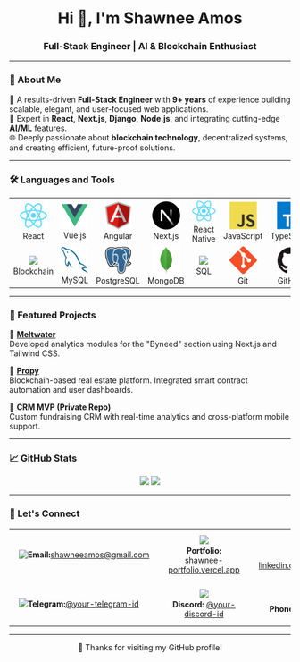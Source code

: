 <h1 align="center">Hi 👋, I'm Shawnee Amos</h1>
<h3 align="center">Full-Stack Engineer | AI & Blockchain Enthusiast</h3>

---

### 🧠 About Me

🚀 A results-driven **Full-Stack Engineer** with **9+ years** of experience building scalable, elegant, and user-focused web applications.  
🧩 Expert in **React**, **Next.js**, **Django**, **Node.js**, and integrating cutting-edge **AI/ML** features.  
🌐 Deeply passionate about **blockchain technology**, decentralized systems, and creating efficient, future-proof solutions.

---

### 🛠️ Languages and Tools

<table>
  <tr>
    <td align="center"><img src="https://raw.githubusercontent.com/devicons/devicon/master/icons/react/react-original.svg" width="50"/><br> React </td>
    <td align="center"><img src="https://raw.githubusercontent.com/devicons/devicon/master/icons/vuejs/vuejs-original.svg" width="50"/><br> Vue.js </td>
    <td align="center"><img src="https://raw.githubusercontent.com/devicons/devicon/master/icons/angularjs/angularjs-original.svg" width="50"/><br> Angular </td>
    <td align="center"><img src="https://raw.githubusercontent.com/devicons/devicon/master/icons/nextjs/nextjs-original.svg" width="50"/><br> Next.js </td>
    <td align="center"><img src="https://raw.githubusercontent.com/devicons/devicon/master/icons/react/react-original.svg" width="50"/><br> React Native </td>
    <td align="center"><img src="https://raw.githubusercontent.com/devicons/devicon/master/icons/javascript/javascript-original.svg" width="50"/><br> JavaScript </td>
    <td align="center"><img src="https://raw.githubusercontent.com/devicons/devicon/master/icons/typescript/typescript-original.svg" width="50"/><br> TypeScript </td>
    <td align="center"><img src="https://raw.githubusercontent.com/devicons/devicon/master/icons/cplusplus/cplusplus-original.svg" width="50"/><br> C++ </td>
    <td align="center"><img src="https://raw.githubusercontent.com/devicons/devicon/master/icons/python/python-original.svg" width="50"/><br> Python </td>
    <td align="center"><img src="https://raw.githubusercontent.com/devicons/devicon/master/icons/java/java-original.svg" width="50"/><br> Java </td>
  </tr>
  <tr>
    <td align="center"><img src="https://cryptologos.cc/logos/ethereum-eth-logo.svg" width="50"/><br> Blockchain </td>
    <td align="center"><img src="https://raw.githubusercontent.com/devicons/devicon/master/icons/mysql/mysql-original.svg" width="50"/><br> MySQL </td>
    <td align="center"><img src="https://raw.githubusercontent.com/devicons/devicon/master/icons/postgresql/postgresql-original.svg" width="50"/><br> PostgreSQL </td>
    <td align="center"><img src="https://raw.githubusercontent.com/devicons/devicon/master/icons/mongodb/mongodb-original.svg" width="50"/><br> MongoDB </td>
    <td align="center"><img src="https://img.icons8.com/external-flat-juicy-fish/60/000000/external-sql-coding-and-development-flat-flat-juicy-fish.png" width="50"/><br> SQL </td>
    <td align="center"><img src="https://raw.githubusercontent.com/devicons/devicon/master/icons/git/git-original.svg" width="50"/><br> Git </td>
    <td align="center"><img src="https://raw.githubusercontent.com/devicons/devicon/master/icons/github/github-original.svg" width="50"/><br> GitHub </td>
    <td align="center"><img src="https://raw.githubusercontent.com/devicons/devicon/master/icons/cypressio/cypressio-original.svg" width="50"/><br> Cypress </td>
    <td align="center"><img src="https://raw.githubusercontent.com/devicons/devicon/master/icons/docker/docker-original.svg" width="50"/><br> Docker </td>
    <td align="center"><img src="https://raw.githubusercontent.com/devicons/devicon/master/icons/azure/azure-original.svg" width="50"/><br> Azure </td>
    
  </tr>
</table>

---

### 🌟 Featured Projects

📌 **[Meltwater](https://www.meltwater.com/)**  
Developed analytics modules for the "Byneed" section using Next.js and Tailwind CSS.

📌 **[Propy](https://propy.com/)**  
Blockchain-based real estate platform. Integrated smart contract automation and user dashboards.

📌 **CRM MVP (Private Repo)**  
Custom fundraising CRM with real-time analytics and cross-platform mobile support.

---

### 📈 GitHub Stats

<p align="center">
  <img src="https://github-readme-stats.vercel.app/api?username=5shine1&show_icons=true&theme=radical&count_private=true" width="48%" />
  <img src="https://github-readme-streak-stats.herokuapp.com/?user=5shine1&theme=radical" width="48%" />
</p>

---

### 🤝 Let's Connect
<table>
  <tr>
    <td>
      <div style="text-align: center; margin: 10px; display:flex;">
        <a href="mailto:shawneeamos@gmail.com" target="_blank">
          <img src="https://img.icons8.com/ios/50/C0C0C0/email-open.png"/>
        </a>
        <strong>Email:</strong> <a href="mailto:shawneeamos@gmail.com">shawneeamos@gmail.com</a>
      </div>
    </td>
    <td>
      <div style="text-align: center; margin: 10px;">
        <a href="http://shawnee-portfolio.vercel.app/" target="_blank">
          <img src="https://img.icons8.com/ios/50/C0C0C0/domain.png"/>
        </a>
        <br>
        <strong>Portfolio:</strong> <a href="http://shawnee-portfolio.vercel.app/">shawnee-portfolio.vercel.app</a>
      </div>
    </td>
    <td>
      <div style="text-align: center; margin: 10px;">
        <a href="https://www.linkedin.com/in/shawneeamos/" target="_blank">
          <img src="https://cdn.jsdelivr.net/gh/devicons/devicon/icons/linkedin/linkedin-original.svg" width="50"/>
        </a>
        <br>
        <strong>LinkedIn:</strong> <a href="https://www.linkedin.com/in/shawneeamos/">linkedin.com/in/shawneeamos</a>
      </div>
    </td>
  </tr>
  <tr>
    <td>
      <div style="text-align: center; margin: 10px; display:flex; align-items:center;">
        <a href="https://t.me/your-telegram-id" target="_blank">
          <img src="https://img.icons8.com/ios-filled/50/0088cc/telegram.png"/>
        </a>
        <strong>Telegram:</strong> <a href="https://t.me/your-telegram-id">@your-telegram-id</a>
      </div>
    </td>
    <td>
      <div style="text-align: center; margin: 10px;">
        <a href="https://discord.com/users/your-discord-id" target="_blank">
          <img src="https://img.icons8.com/ios-filled/50/5865F2/discord.png"/>
        </a>
        <br>
        <strong>Discord:</strong> <a href="https://discord.com/users/your-discord-id">@your-discord-id</a>
      </div>
    </td>
    <td>
      <div style="text-align: center; margin: 10px;">
        <a href="tel:+1234567890" target="_blank">
          <img src="https://img.icons8.com/ios/50/C0C0C0/phone.png"/>
        </a>
        <br>
        <strong>Phone:</strong> <a href="tel:+1234567890">+1 234 567 890</a>
      </div>
    </td>
  </tr>
</table>
  
---

<p align="center">💖 Thanks for visiting my GitHub profile!</p>
